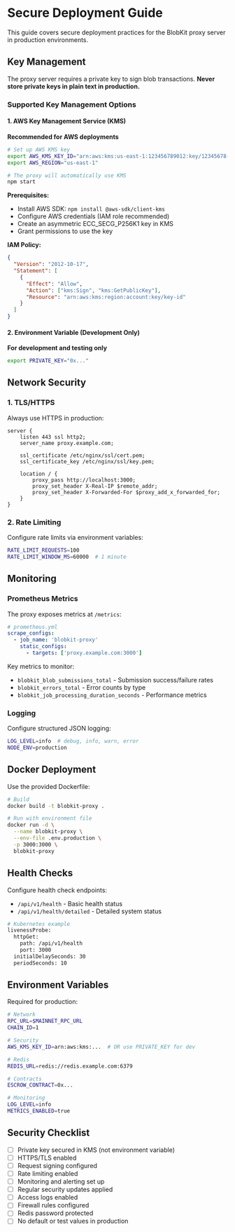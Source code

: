 # Secure Deployment Guide

This guide covers secure deployment practices for the BlobKit proxy server in production environments.

## Key Management

The proxy server requires a private key to sign blob transactions. **Never store private keys in plain text in production.**

### Supported Key Management Options

#### 1. AWS Key Management Service (KMS)

**Recommended for AWS deployments**

```bash
# Set up AWS KMS key
export AWS_KMS_KEY_ID="arn:aws:kms:us-east-1:123456789012:key/12345678-1234-1234-1234-123456789012"
export AWS_REGION="us-east-1"

# The proxy will automatically use KMS
npm start
```

**Prerequisites:**

- Install AWS SDK: `npm install @aws-sdk/client-kms`
- Configure AWS credentials (IAM role recommended)
- Create an asymmetric ECC_SECG_P256K1 key in KMS
- Grant permissions to use the key

**IAM Policy:**

```json
{
  "Version": "2012-10-17",
  "Statement": [
    {
      "Effect": "Allow",
      "Action": ["kms:Sign", "kms:GetPublicKey"],
      "Resource": "arn:aws:kms:region:account:key/key-id"
    }
  ]
}
```

#### 2. Environment Variable (Development Only)

**For development and testing only**

```bash
export PRIVATE_KEY="0x..."
```

## Network Security

### 1. TLS/HTTPS

Always use HTTPS in production:

```nginx
server {
    listen 443 ssl http2;
    server_name proxy.example.com;

    ssl_certificate /etc/nginx/ssl/cert.pem;
    ssl_certificate_key /etc/nginx/ssl/key.pem;

    location / {
        proxy_pass http://localhost:3000;
        proxy_set_header X-Real-IP $remote_addr;
        proxy_set_header X-Forwarded-For $proxy_add_x_forwarded_for;
    }
}
```

### 2. Rate Limiting

Configure rate limits via environment variables:

```bash
RATE_LIMIT_REQUESTS=100
RATE_LIMIT_WINDOW_MS=60000  # 1 minute
```


## Monitoring

### Prometheus Metrics

The proxy exposes metrics at `/metrics`:

```yaml
# prometheus.yml
scrape_configs:
  - job_name: 'blobkit-proxy'
    static_configs:
      - targets: ['proxy.example.com:3000']
```

Key metrics to monitor:

- `blobkit_blob_submissions_total` - Submission success/failure rates
- `blobkit_errors_total` - Error counts by type
- `blobkit_job_processing_duration_seconds` - Performance metrics

### Logging

Configure structured JSON logging:

```bash
LOG_LEVEL=info  # debug, info, warn, error
NODE_ENV=production
```

## Docker Deployment

Use the provided Dockerfile:

```bash
# Build
docker build -t blobkit-proxy .

# Run with environment file
docker run -d \
  --name blobkit-proxy \
  --env-file .env.production \
  -p 3000:3000 \
  blobkit-proxy
```

## Health Checks

Configure health check endpoints:

- `/api/v1/health` - Basic health status
- `/api/v1/health/detailed` - Detailed system status

```bash
# Kubernetes example
livenessProbe:
  httpGet:
    path: /api/v1/health
    port: 3000
  initialDelaySeconds: 30
  periodSeconds: 10
```

## Environment Variables

Required for production:

```bash
# Network
RPC_URL=$MAINNET_RPC_URL
CHAIN_ID=1

# Security
AWS_KMS_KEY_ID=arn:aws:kms:...  # OR use PRIVATE_KEY for dev

# Redis
REDIS_URL=redis://redis.example.com:6379

# Contracts
ESCROW_CONTRACT=0x...

# Monitoring
LOG_LEVEL=info
METRICS_ENABLED=true
```

## Security Checklist

- [ ] Private key secured in KMS (not environment variable)
- [ ] HTTPS/TLS enabled
- [ ] Request signing configured
- [ ] Rate limiting enabled
- [ ] Monitoring and alerting set up
- [ ] Regular security updates applied
- [ ] Access logs enabled
- [ ] Firewall rules configured
- [ ] Redis password protected
- [ ] No default or test values in production
